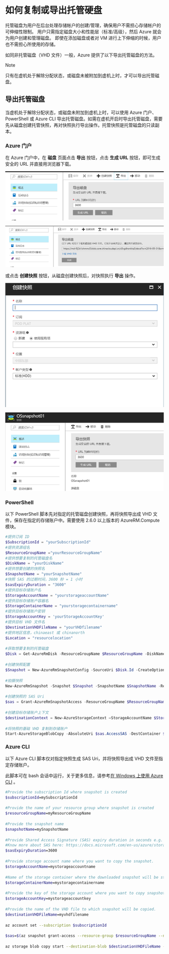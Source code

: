 # 如何复制或导出托管硬盘

托管磁盘为用户在后台处理存储帐户的创建/管理，确保用户不需担心存储帐户的可伸缩性限制。 用户只需指定磁盘大小和性能层（标准/高级），然后 Azure 就会为用户创建和管理磁盘。 即使在添加磁盘或者对 VM 进行上下伸缩的时候，用户也不需担心所使用的存储。

如同非托管磁盘（VHD 文件）一般，Azure 提供了以下导出托管磁盘的方法。

> [!NOTE]
> 只有在虚机处于解除分配状态，或磁盘未被附加到虚机上时，才可以导出托管磁盘。

## 导出托管磁盘

当虚机处于解除分配状态，或磁盘未附加到虚机上时，可以使用 Azure 门户、PowerShell 或 Azure CLI 导出托管磁盘。如需在虚机开启时导出托管磁盘，需要先从磁盘创建托管快照，再对快照执行导出操作。托管快照是托管磁盘的只读副本。

### Azure 门户

在 Azure 门户中，在 **磁盘** 页面点击 **导出** 按钮，点击 **生成 URL** 按钮，即可生成安全的 URL 并直接用浏览器下载。

![portal-1](media/aog-virtual-machines-howto-export-managed-disks/portal-1.png)

![portal-2](media/aog-virtual-machines-howto-export-managed-disks/portal-2.png)

或点击 **创建快照** 按钮，从磁盘创建快照后，对快照执行 **导出** 操作。

![portal-3](media/aog-virtual-machines-howto-export-managed-disks/portal-3.png)

![portal-4](media/aog-virtual-machines-howto-export-managed-disks/portal-4.png)

### PowerShell

以下 PowerShell 脚本先对指定的托管磁盘创建快照，再将快照导出成 VHD 文件，保存在指定的存储账户中。需要使用 2.6.0 以上版本的 AzureRM.Compute 模块。

```PowerShell
#提供订阅 ID
$SubscriptionId = "yourSubscriptionId"
#提供资源组名
$ResourceGroupName ="yourResourceGroupName"
#提供想要复制的托管磁盘名
$DiskName = "yourDiskName"
#提供想要创建的快照名
$SnapshotName = "yourSnapshotName"
#快照 SAS 的过期时间，3600 秒 = 1 小时
$sasExpiryDuration = "3600"
#提供目标存储账户名
$StorageAccountName = "yourstorageaccountName"
#提供目标存储账户容器名
$StorageContainerName = "yourstoragecontainername"
#提供目标存储账户密钥
$StorageAccountKey = 'yourStorageAccountKey'
#提供目标 VHD 文件名
$DestinationVHDFileName = "yourVHDfilename"
#提供地区信息，chinaeast 或 chinanorth
$Location = "resourcelocation"

#获取想要复制的托管磁盘
$Disk = Get-AzureRmDisk -ResourceGroupName $ResourceGroupName -DiskName $DiskName 

#创建快照配置
$Snapshot = New-AzureRmSnapshotConfig -SourceUri $Disk.Id -CreateOption Copy -Location $Location

#拍摄快照
New-AzureRmSnapshot -Snapshot $Snapshot -SnapshotName $SnapshotName -ResourceGroupName $ResourceGroupName 

#创建快照的 SAS Uri	
$sas = Grant-AzureRmSnapshotAccess -ResourceGroupName $ResourceGroupName -SnapshotName $SnapshotName -DurationInSecond $sasExpiryDuration -Access Read 
 
#创建目标存储账户上下文
$destinationContext = New-AzureStorageContext –StorageAccountName $StorageAccountName -StorageAccountKey $StorageAccountKey  

#将快照的基础 VHD 复制到存储账户
Start-AzureStorageBlobCopy -AbsoluteUri $sas.AccessSAS -DestContainer $StorageContainerName -DestContext $destinationContext -DestBlob $DestinationVHDFileName 
```

### Azure CLI

以下 Azure CLI 脚本仅对指定快照生成 SAS Uri，并将快照导出成 VHD 文件至指定存储账户。

此脚本可在 bash 会话中运行，关于更多信息，请参考[在 Windows 上使用 Azure CLI](https://docs.azure.cn/zh-cn/virtual-machines/windows/cli-options) 。

```bash
#Provide the subscription Id where snapshot is created
$subscriptionId=mySubscriptionId

#Provide the name of your resource group where snapshot is created
$resourceGroupName=myResourceGroupName

#Provide the snapshot name 
$snapshotName=mySnapshotName

#Provide Shared Access Signature (SAS) expiry duration in seconds e.g. 3600.
#Know more about SAS here: https://docs.microsoft.com/en-us/azure/storage/storage-dotnet-shared-access-signature-part-1
$sasExpiryDuration=3600

#Provide storage account name where you want to copy the snapshot. 
$storageAccountName=mystorageaccountname

#Name of the storage container where the downloaded snapshot will be stored
$storageContainerName=mystoragecontainername

#Provide the key of the storage account where you want to copy snapshot. 
$storageAccountKey=mystorageaccountkey

#Provide the name of the VHD file to which snapshot will be copied.
$destinationVHDFileName=myvhdfilename

az account set --subscription $subscriptionId

$sas=$(az snapshot grant-access --resource-group $resourceGroupName --name $snapshotName --duration-in-seconds $sasExpiryDuration --query [accessSas] -o tsv)

az storage blob copy start --destination-blob $destinationVHDFileName --destination-container $storageContainerName --account-name $storageAccountName --account-key $storageAccountKey --source-uri $sas
```